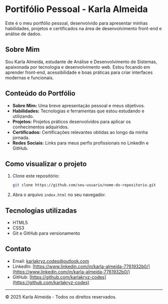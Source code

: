 # Portifólio Pessoal - Karla Almeida

Este é o meu portfólio pessoal, desenvolvido para apresentar minhas habilidades, projetos e certificados na área de desenvolvimento front-end e análise de dados.

## Sobre Mim

Sou Karla Almeida, estudante de Análise e Desenvolvimento de Sistemas, apaixonada por tecnologia e desenvolvimento web. Estou focando em aprender front-end, acessibilidade e boas práticas para criar interfaces modernas e funcionais.

## Conteúdo do Portfólio

- **Sobre Mim:** Uma breve apresentação pessoal e meus objetivos.
- **Habilidades:** Tecnologias e ferramentas que estou estudando e utilizando.
- **Projetos:** Projetos práticos desenvolvidos para aplicar os conhecimentos adquiridos.
- **Certificados:** Certificações relevantes obtidas ao longo da minha jornada.
- **Redes Sociais:** Links para meus perfis profissionais no LinkedIn e GitHub.

## Como visualizar o projeto

1. Clone este repositório:
   ```bash
   git clone https://github.com/seu-usuario/nome-do-repositorio.git
   ```
2. Abra o arquivo `index.html` no seu navegador.

## Tecnologias utilizadas

- HTML5
- CSS3
- Git e GitHub para versionamento

## Contato

- Email: karlakryz.codes@outlook.com
- LinkedIn: [https://www.linkedin.com/in/karla-almeida-7761932b0/](https://www.linkedin.com/in/karla-almeida-7761932b0/)
- GitHub: [https://github.com/karlakryz-codes](https://github.com/karlakryz-codes)

---

© 2025 Karla Almeida - Todos os direitos reservados.

